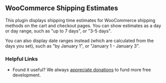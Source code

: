 ## WooCommerce Shipping Estimates

This plugin displays shipping time estimates for WooCommerce shipping methods on the cart and checkout pages. You can show estimates as a day or day range, such as "up to 7 days", or "3-5 days".

You can also display date ranges instead (which are calculated from the days you set), such as "by January 1", or "January 1 - January 3".

### Helpful Links

 - Found it useful? We always [appreciate donations](https://www.paypal.com/cgi-bin/webscr?cmd=_xclick&business=paypal@skyverge.com&item_name=Donation+for+WooCommerce+Shipping+Estimates) to fund more free development.
